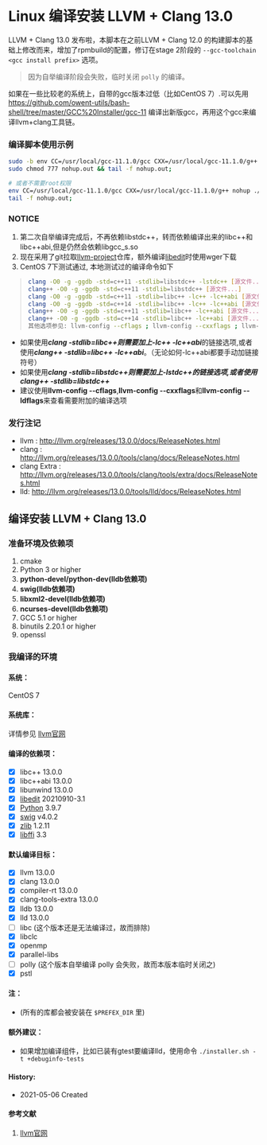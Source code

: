 Linux 编译安装 LLVM + Clang 13.0
======

LLVM + Clang 13.0 发布啦，本脚本在之前LLVM + Clang 12.0 的构建脚本的基础上修改而来，增加了rpmbuild的配置，修订在stage 2阶段的 ```--gcc-toolchain <gcc install prefix>``` 选项。

> 因为自举编译阶段会失败，临时关闭 ```polly``` 的编译。

如果在一些比较老的系统上，自带的gcc版本过低（比如CentOS 7）.可以先用 https://github.com/owent-utils/bash-shell/tree/master/GCC%20Installer/gcc-11 编译出新版gcc，再用这个gcc来编译llvm+clang工具链。

### 编译脚本使用示例

```bash
sudo -b env CC=/usr/local/gcc-11.1.0/gcc CXX=/usr/local/gcc-11.1.0/g++ nohup ./installer.sh
sudo chmod 777 nohup.out && tail -f nohup.out;

# 或者不需要root权限
env CC=/usr/local/gcc-11.1.0/gcc CXX=/usr/local/gcc-11.1.0/g++ nohup ./installer.sh -p $HOME/prebuilt/llvm-13.0 &
tail -f nohup.out;
```

### NOTICE

1. 第二次自举编译完成后，不再依赖libstdc++，转而依赖编译出来的libc++和libc++abi,但是仍然会依赖libgcc_s.so
2. 现在采用了git拉取[llvm-project][1]仓库，额外编译[libedit][2]时使用wger下载
3. CentOS 7下测试通过, 本地测试过的编译命令如下

> ```bash
> clang -O0 -g -ggdb -std=c++11 -stdlib=libstdc++ -lstdc++ [源文件...]
> clang++ -O0 -g -ggdb -std=c++11 -stdlib=libstdc++ [源文件...]
> clang -O0 -g -ggdb -std=c++11 -stdlib=libc++ -lc++ -lc++abi [源文件...]
> clang -O0 -g -ggdb -std=c++14 -stdlib=libc++ -lc++ -lc++abi [源文件...]
> clang++ -O0 -g -ggdb -std=c++11 -stdlib=libc++ -lc++abi [源文件...]
> clang++ -O0 -g -ggdb -std=c++14 -stdlib=libc++ -lc++abi [源文件...]
> 其他选项参见: llvm-config --cflags ; llvm-config --cxxflags ; llvm-config --ldflags
> ```

* 如果使用***clang -stdlib=libc++***则需要加上***-lc++ -lc++abi***的链接选项,或者使用***clang++ -stdlib=libc++ -lc++abi***。（无论如何-lc++abi都要手动加链接符号）
* 如果使用***clang -stdlib=libstdc++***则需要加上***-lstdc++***的链接选项,或者使用***clang++ -stdlib=libstdc++***
* 建议使用**llvm-config --cflags**,**llvm-config --cxxflags**和**llvm-config --ldflags**来查看需要附加的编译选项

### 发行注记

+ llvm : http://llvm.org/releases/13.0.0/docs/ReleaseNotes.html
+ clang : http://llvm.org/releases/13.0.0/tools/clang/docs/ReleaseNotes.html
+ clang Extra : http://llvm.org/releases/13.0.0/tools/clang/tools/extra/docs/ReleaseNotes.html
+ lld: http://llvm.org/releases/13.0.0/tools/lld/docs/ReleaseNotes.html

## 编译安装 LLVM + Clang 13.0

### 准备环境及依赖项

1. cmake
2. Python 3 or higher
3. **python-devel/python-dev(lldb依赖项)**
4. **swig(lldb依赖项)**
5. **libxml2-devel(lldb依赖项)**
6. **ncurses-devel(lldb依赖项)**
7. GCC 5.1 or higher
8. binutils 2.20.1 or higher
9. openssl

### 我编译的环境

#### 系统：

CentOS 7

#### 系统库：

详情参见 [llvm官网](http://llvm.org/)

#### 编译的依赖项：

+ [x] libc++ 13.0.0
+ [x] libc++abi 13.0.0
+ [x] libunwind 13.0.0
+ [x] [libedit][2] 20210910-3.1
+ [x] [Python][3] 3.9.7
+ [x] [swig][4] v4.0.2
+ [x] [zlib][5] 1.2.11
+ [x] [libffi][6] 3.3

#### 默认编译目标：

+ [x] llvm 13.0.0
+ [x] clang 13.0.0
+ [x] compiler-rt 13.0.0
+ [x] clang-tools-extra 13.0.0
+ [x] lldb 13.0.0
+ [x] lld 13.0.0
+ [ ] libc (这个版本还是无法编译过，故而排除)
+ [x] libclc
+ [x] openmp
+ [x] parallel-libs
+ [ ] polly (这个版本自举编译 polly 会失败，故而本版本临时关闭之)
+ [x] pstl

#### 注：

+ (所有的库都会被安装在 ```$PREFEX_DIR``` 里)

#### 额外建议：

+ 如果增加编译组件，比如已装有gtest要编译lld，使用命令 ```./installer.sh -t +debuginfo-tests```

#### History:

+ 2021-05-06     Created

#### 参考文献

1. [llvm官网](http://llvm.org/)

[1]: https://github.com/llvm/llvm-project.git
[2]: http://thrysoee.dk/editline/
[3]: https://www.python.org/
[4]: https://github.com/swig/swig.git
[5]: https://www.zlib.net/
[6]: https://sourceware.org/libffi/
